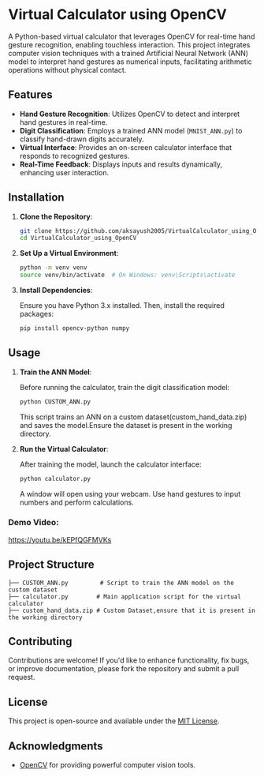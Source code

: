 # Virtual Calculator using OpenCV

A Python-based virtual calculator that leverages OpenCV for real-time hand gesture recognition, enabling touchless interaction. This project integrates computer vision techniques with a trained Artificial Neural Network (ANN) model to interpret hand gestures as numerical inputs, facilitating arithmetic operations without physical contact.

## Features

- **Hand Gesture Recognition**: Utilizes OpenCV to detect and interpret hand gestures in real-time.
- **Digit Classification**: Employs a trained ANN model (`MNIST_ANN.py`) to classify hand-drawn digits accurately.
- **Virtual Interface**: Provides an on-screen calculator interface that responds to recognized gestures.
- **Real-Time Feedback**: Displays inputs and results dynamically, enhancing user interaction.

## Installation

1. **Clone the Repository**:

   ```bash
   git clone https://github.com/aksayush2005/VirtualCalculator_using_OpenCV.git
   cd VirtualCalculator_using_OpenCV
   ```

2. **Set Up a Virtual Environment**:

   ```bash
   python -m venv venv
   source venv/bin/activate  # On Windows: venv\Scripts\activate
   ```

3. **Install Dependencies**:

   Ensure you have Python 3.x installed. Then, install the required packages:

   ```bash
   pip install opencv-python numpy
   ```

   

## Usage

1. **Train the ANN Model**:

   Before running the calculator, train the digit classification model:

   ```bash
   python CUSTOM_ANN.py
   ```

   This script trains an ANN on a custom dataset(custom_hand_data.zip) and saves the model.Ensure the dataset is present in the working directory.

2. **Run the Virtual Calculator**:

   After training the model, launch the calculator interface:

   ```bash
   python calculator.py
   ```

   A window will open using your webcam. Use hand gestures to input numbers and perform calculations.
### Demo Video:
https://youtu.be/kEPfQGFMVKs

## Project Structure

```
├── CUSTOM_ANN.py         # Script to train the ANN model on the custom dataset
├── calculator.py        # Main application script for the virtual calculator
├── custom_hand_data.zip # Custom Dataset,ensure that it is present in the working directory
```

## Contributing

Contributions are welcome! If you'd like to enhance functionality, fix bugs, or improve documentation, please fork the repository and submit a pull request.

## License

This project is open-source and available under the [MIT License](LICENSE).

## Acknowledgments

- [OpenCV](https://opencv.org/) for providing powerful computer vision tools.
